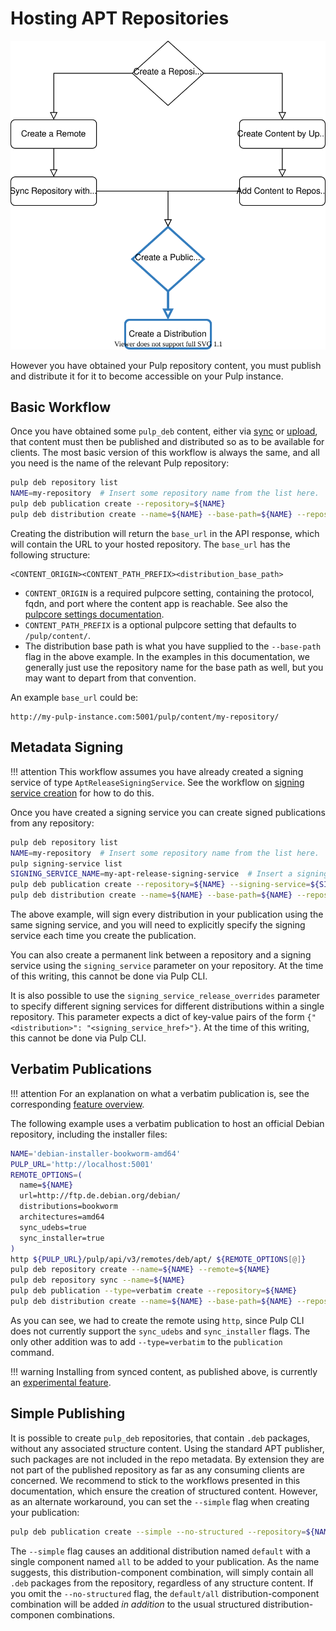 # Hosting APT Repositories

![Publish content](publish.svg)

However you have obtained your Pulp repository content, you must publish and distribute it for it to become accessible on your Pulp instance.


## Basic Workflow

Once you have obtained some `pulp_deb` content, either via [sync](https://staging-docs.pulpproject.org/pulp_deb/docs/user/guides/sync/) or [upload](https://staging-docs.pulpproject.org/pulp_deb/docs/user/guids/upload/), that content must then be published and distributed so as to be available for clients.
The most basic version of this workflow is always the same, and all you need is the name of the relevant Pulp repository:

```bash
pulp deb repository list
NAME=my-repository  # Insert some repository name from the list here.
pulp deb publication create --repository=${NAME}
pulp deb distribution create --name=${NAME} --base-path=${NAME} --repository=${NAME}
```

Creating the distribution will return the `base_url` in the API response, which will contain the URL to your hosted repository.
The `base_url` has the following structure:

```none
<CONTENT_ORIGIN><CONTENT_PATH_PREFIX><distribution_base_path>
```

- `CONTENT_ORIGIN` is a required pulpcore setting, containing the protocol, fqdn, and port where the content app is reachable. See also the [pulpcore settings documentation](https://staging-docs.pulpproject.org/pulpcore/docs/admin/learn/settings/#pulp-settings).
- `CONTENT_PATH_PREFIX` is a optional pulpcore setting that defaults to `/pulp/content/`.
- The distribution base path is what you have supplied to the `--base-path` flag in the above example. In the examples in this documentation, we generally just use the repository name for the base path as well, but you may want to depart from that convention.

An example `base_url` could be:

```none
http://my-pulp-instance.com:5001/pulp/content/my-repository/
```



## Metadata Signing

!!! attention
    This workflow assumes you have already created a signing service of type `AptReleaseSigningService`.
    See the workflow on [signing service creation](https://staging-docs.pulpproject.org/pulp_deb/docs/user/guides/signing_service/) for how to do this.


Once you have created a signing service you can create signed publications from any repository:

```bash
pulp deb repository list
NAME=my-repository  # Insert some repository name from the list here.
pulp signing-service list
SIGNING_SERVICE_NAME=my-apt-release-signing-service  # Insert a signing service from the list.
pulp deb publication create --repository=${NAME} --signing-service=${SIGNING_SERVICE_NAME}
pulp deb distribution create --name=${NAME} --base-path=${NAME} --repository=${NAME}
```

The above example, will sign every distribution in your publication using the same signing service, and you will need to explicitly specify the signing service each time you create the publication.

You can also create a permanent link between a repository and a signing service using the `signing_service` parameter on your repository.
At the time of this writing, this cannot be done via Pulp CLI.

It is also possible to use the `signing_service_release_overrides` parameter to specify different signing services for different distributions within a single repository.
This parameter expects a dict of key-value pairs of the form `{"<distribution>": "<signing_service_href>"}`.
At the time of this writing, this cannot be done via Pulp CLI.

## Verbatim Publications

!!! attention
    For an explanation on what a verbatim publication is, see the corresponding [feature overview](https://staging-docs.pulpproject.org/pulp_deb/docs/user/overview).


The following example uses a verbatim publication to host an official Debian repository, including the installer files:

```bash
NAME='debian-installer-bookworm-amd64'
PULP_URL='http://localhost:5001'
REMOTE_OPTIONS=(
  name=${NAME}
  url=http://ftp.de.debian.org/debian/
  distributions=bookworm
  architectures=amd64
  sync_udebs=true
  sync_installer=true
)
http ${PULP_URL}/pulp/api/v3/remotes/deb/apt/ ${REMOTE_OPTIONS[@]}
pulp deb repository create --name=${NAME} --remote=${NAME}
pulp deb repository sync --name=${NAME}
pulp deb publication --type=verbatim create --repository=${NAME}
pulp deb distribution create --name=${NAME} --base-path=${NAME} --repository=${NAME}
```

As you can see, we had to create the remote using `http`, since Pulp CLI does not currently support the `sync_udebs` and `sync_installer` flags.
The only other addition was to add `--type=verbatim` to the `publication` command.

!!! warning
    Installing from synced content, as published above, is currently an [experimental feature](https://staging-docs.pulpproject.org/pulp_deb/docs/user/overview#installing-from-synced-content).


## Simple Publishing

It is possible to create `pulp_deb` repositories, that contain `.deb` packages, without any associated structure content.
Using the standard APT publisher, such packages are not included in the repo metadata.
By extension they are not part of the published repository as far as any consuming clients are concerned.
We recommend to stick to the workflows presented in this documentation, which ensure the creation of structured content.
However, as an alternate workaround, you can set the `--simple` flag when creating your publication:

```bash
pulp deb publication create --simple --no-structured --repository=${NAME}
```

The `--simple` flag causes an additional distribution named `default` with a single component named `all` to be added to your publication.
As the name suggests, this distribution-component combination, will simply contain all `.deb` packages from the repository, regardless of any structure content.
If you omit the `--no-structured` flag, the `default/all` distribution-component combination will be added *in addition* to the usual structured distribution-componen combinations.
